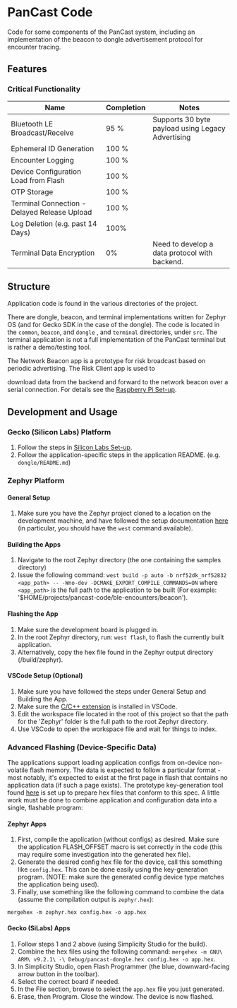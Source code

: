 # PanCast Code
Code for some components of the PanCast system, including an implementation of the beacon to dongle advertisement protocol for encounter tracing.

## Features
### Critical Functionality
| Name                                         | Completion | Notes                                             |
| -------------------------------------------- | ---------- | ------------------------------------------------- |
| Bluetooth LE Broadcast/Receive               | 95 %       | Supports 30 byte payload using Legacy Advertising |
| Ephemeral ID Generation                      | 100 %      |                                                   |
| Encounter Logging                            | 100 %      |                                                   |
| Device Configuration Load from Flash         | 100 %      |                                                   |
| OTP Storage                                  | 100 %      |                                                   |
| Terminal Connection - Delayed Release Upload | 100 %      |                                                   |
| Log Deletion (e.g. past 14 Days)             | 100%       |                                                   |
| Terminal Data Encryption                     | 0%         | Need to develop a data protocol with backend.     |

## Structure
Application code is found in the various directories of the project.

There are dongle, beacon, and terminal implementations written for Zephyr OS (and for Gecko SDK in the case of the dongle). The code is located in the `common`, `beacon`, and `dongle` , and `terminal` directories, under `src`. The terminal application is not a full implementation of the PanCast terminal but is rather a demo/testing tool.

The Network Beacon app is a prototype for risk broadcast based on periodic advertising. The Risk Client app is used to

download data from the backend and forward to the network beacon over a serial connection. For details see the [Raspberry Pi Set-up](https://docs.google.com/document/d/1yTDDE8dWmT4W_3zhqdPPBc3t0FCl_lEvqI6VNVbjvZs/edit?usp=sharing).

## Development and Usage

### Gecko (Silicon Labs) Platform

1. Follow the steps in [Silicon Labs Set-up](https://docs.google.com/document/d/1BJARla0MJZo6spp_89Fs_hWgHd7yTF0c25zpfyrGhVA/edit?usp=sharing).
2. Follow the application-specific steps in the application README. (e.g. `dongle/README.md`)

### Zephyr Platform

#### General Setup
1. Make sure you have the Zephyr project cloned to a location on the development machine, and have followed the setup documentation [here](https://docs.zephyrproject.org/latest/getting_started/index.html) (in particular, you should have the `west` command available).

#### Building the Apps
1. Navigate to the root Zephyr directory (the one containing the samples directory)
2. Issue the following command: `west build -p auto -b nrf52dk_nrf52832 <app_path> -- -Wno-dev -DCMAKE_EXPORT_COMPILE_COMMANDS=ON` where `<app_path>` is the full path to the application to be built (For example: '$HOME/projects/pancast-code/ble-encounters/beacon').

#### Flashing the App
1. Make sure the development board is plugged in.
2. In the root Zephyr directory, run:   `west flash`, to flash the currently built application.
3. Alternatively, copy the hex file found in the Zephyr output directory (/build/zephyr).

#### VSCode Setup (Optional)
1. Make sure you have followed the steps under General Setup and Building the App.
2. Make sure the [C/C++ extension](https://marketplace.visualstudio.com/items?itemName=ms-vscode.cpptools) is installed in VSCode.
3. Edit the workspace file located in the root of this project so that the path for the 'Zephyr' folder is the full path to the root Zephyr directory. 
4. Use VSCode to open the workspace file and wait for things to index.

### Advanced Flashing (Device-Specific Data)
The applications support loading application configs from on-device non-volatile flash memory. The data
is expected to follow a particular format - most notably, it's expected to exist at the first page
in flash that contains no application data (if such a page exists). The prototype key-generation tool
found [here](https://github.com/ubc-systopia/pancast-keys) is set up to prepare hex files that conform
to this spec. A little work must be done to combine application and configuration data into a single,
flashable program:

#### Zephyr Apps

1. First, compile the application (without configs) as desired. Make sure the application FLASH_OFFSET
macro is set correctly in the code (this may require some investigation into the generated hex file).
2. Generate the desired config hex file for the device, call this something like `config.hex`. This can be done easily using the key-generation program. (NOTE: make sure the generated config device type matches the application being used).
3. Finally, use something like the following command to combine the data (assume the compilation output is `zephyr.hex`):
```
mergehex -m zephyr.hex config.hex -o app.hex
```

#### Gecko (SiLabs) Apps

1. Follow steps 1 and 2 above (using Simplicity Studio for the build).
2. Combine the hex files using the following command: `mergehex -m GNU\ ARM\ v9.2.1\ -\ Debug/pancast-dongle.hex config.hex -o app.hex`.
3. In Simplicity Studio, open Flash Programmer (the blue, downward-facing arrow button in the toolbar).
4. Select the correct board if needed.
5. In the File section, browse to select the `app.hex` file you just generated.
6. Erase, then Program. Close the window. The device is now flashed.

